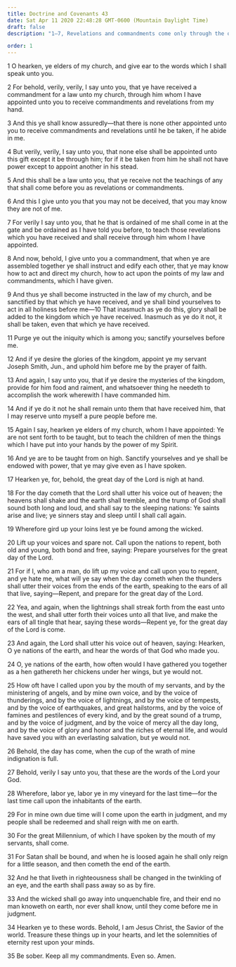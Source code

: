 ```yaml
---
title: Doctrine and Covenants 43
date: Sat Apr 11 2020 22:48:28 GMT-0600 (Mountain Daylight Time)
draft: false
description: "1–7, Revelations and commandments come only through the one appointed; 8–14, The Saints are sanctified by acting in all holiness before the Lord; 15–22, Elders are sent forth to cry repentance and prepare men for the great day of the Lord; 23–28, The Lord calls upon men by His own voice and through the forces of nature; 29–35, The Millennium and the binding of Satan will come."

order: 1
---
```

    
1 O hearken, ye elders of my church, and give ear to the words which I shall speak unto you.

2 For behold, verily, verily, I say unto you, that ye have received a commandment for a law unto my church, through him whom I have appointed unto you to receive commandments and revelations from my hand.

3 And this ye shall know assuredly—that there is none other appointed unto you to receive commandments and revelations until he be taken, if he abide in me.

4 But verily, verily, I say unto you, that none else shall be appointed unto this gift except it be through him; for if it be taken from him he shall not have power except to appoint another in his stead.

5 And this shall be a law unto you, that ye receive not the teachings of any that shall come before you as revelations or commandments.

6 And this I give unto you that you may not be deceived, that you may know they are not of me.

7 For verily I say unto you, that he that is ordained of me shall come in at the gate and be ordained as I have told you before, to teach those revelations which you have received and shall receive through him whom I have appointed.

8 And now, behold, I give unto you a commandment, that when ye are assembled together ye shall instruct and edify each other, that ye may know how to act and direct my church, how to act upon the points of my law and commandments, which I have given.

9 And thus ye shall become instructed in the law of my church, and be sanctified by that which ye have received, and ye shall bind yourselves to act in all holiness before me—10 That inasmuch as ye do this, glory shall be added to the kingdom which ye have received. Inasmuch as ye do it not, it shall be taken, even that which ye have received.

11 Purge ye out the iniquity which is among you; sanctify yourselves before me.

12 And if ye desire the glories of the kingdom, appoint ye my servant Joseph Smith, Jun., and uphold him before me by the prayer of faith.

13 And again, I say unto you, that if ye desire the mysteries of the kingdom, provide for him food and raiment, and whatsoever thing he needeth to accomplish the work wherewith I have commanded him.

14 And if ye do it not he shall remain unto them that have received him, that I may reserve unto myself a pure people before me.

15 Again I say, hearken ye elders of my church, whom I have appointed: Ye are not sent forth to be taught, but to teach the children of men the things which I have put into your hands by the power of my Spirit.

16 And ye are to be taught from on high. Sanctify yourselves and ye shall be endowed with power, that ye may give even as I have spoken.

17 Hearken ye, for, behold, the great day of the Lord is nigh at hand.

18 For the day cometh that the Lord shall utter his voice out of heaven; the heavens shall shake and the earth shall tremble, and the trump of God shall sound both long and loud, and shall say to the sleeping nations: Ye saints arise and live; ye sinners stay and sleep until I shall call again.

19 Wherefore gird up your loins lest ye be found among the wicked.

20 Lift up your voices and spare not. Call upon the nations to repent, both old and young, both bond and free, saying: Prepare yourselves for the great day of the Lord.

21 For if I, who am a man, do lift up my voice and call upon you to repent, and ye hate me, what will ye say when the day cometh when the thunders shall utter their voices from the ends of the earth, speaking to the ears of all that live, saying—Repent, and prepare for the great day of the Lord.

22 Yea, and again, when the lightnings shall streak forth from the east unto the west, and shall utter forth their voices unto all that live, and make the ears of all tingle that hear, saying these words—Repent ye, for the great day of the Lord is come.

23 And again, the Lord shall utter his voice out of heaven, saying: Hearken, O ye nations of the earth, and hear the words of that God who made you.

24 O, ye nations of the earth, how often would I have gathered you together as a hen gathereth her chickens under her wings, but ye would not.

25 How oft have I called upon you by the mouth of my servants, and by the ministering of angels, and by mine own voice, and by the voice of thunderings, and by the voice of lightnings, and by the voice of tempests, and by the voice of earthquakes, and great hailstorms, and by the voice of famines and pestilences of every kind, and by the great sound of a trump, and by the voice of judgment, and by the voice of mercy all the day long, and by the voice of glory and honor and the riches of eternal life, and would have saved you with an everlasting salvation, but ye would not.

26 Behold, the day has come, when the cup of the wrath of mine indignation is full.

27 Behold, verily I say unto you, that these are the words of the Lord your God.

28 Wherefore, labor ye, labor ye in my vineyard for the last time—for the last time call upon the inhabitants of the earth.

29 For in mine own due time will I come upon the earth in judgment, and my people shall be redeemed and shall reign with me on earth.

30 For the great Millennium, of which I have spoken by the mouth of my servants, shall come.

31 For Satan shall be bound, and when he is loosed again he shall only reign for a little season, and then cometh the end of the earth.

32 And he that liveth in righteousness shall be changed in the twinkling of an eye, and the earth shall pass away so as by fire.

33 And the wicked shall go away into unquenchable fire, and their end no man knoweth on earth, nor ever shall know, until they come before me in judgment.

34 Hearken ye to these words. Behold, I am Jesus Christ, the Savior of the world. Treasure these things up in your hearts, and let the solemnities of eternity rest upon your minds.

35 Be sober. Keep all my commandments. Even so. Amen.
